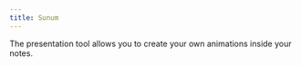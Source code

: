 ```yaml
---
title: Sunum
---
```


The presentation tool allows you to create your own animations inside your notes.
